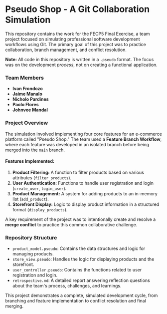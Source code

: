 # Pseudo Shop - A Git Collaboration Simulation

This repository contains the work for the FECP5 Final Exercise, a team project focused on simulating professional software development workflows using Git. The primary goal of this project was to practice collaboration, branch management, and conflict resolution.

**Note:** All code in this repository is written in a `.pseudo` format. The focus was on the development *process*, not on creating a functional application.

### Team Members

* **Ivan Frondozo**
* **Jaime Manalo**
* **Nicholo Pardines**
* **Paolo Flores**
* **Johnvee Mandal** 

### Project Overview

The simulation involved implementing four core features for an e-commerce platform called "Pseudo Shop." The team used a **Feature Branch Workflow**, where each feature was developed in an isolated branch before being merged into the `main` branch.

#### Features Implemented:

1.  **Product Filtering:** A function to filter products based on various attributes (`filter_products`).
2.  **User Authentication:** Functions to handle user registration and login (`create_user`, `login_user`).
3.  **Product Management:** A system for adding products to an in-memory list (`add_product`).
4.  **Storefront Display:** Logic to display product information in a structured format (`display_products`).

A key requirement of the project was to intentionally create and resolve a **merge conflict** to practice this common collaborative challenge.

### Repository Structure

* `product_model.pseudo`: Contains the data structures and logic for managing products.
* `store_view.pseudo`: Handles the logic for displaying products and the storefront.
* `user_controller.pseudo`: Contains the functions related to user registration and login.
* `retrospective.md`: A detailed report answering reflection questions about the team's process, challenges, and learnings.

This project demonstrates a complete, simulated development cycle, from branching and feature implementation to conflict resolution and final merging.